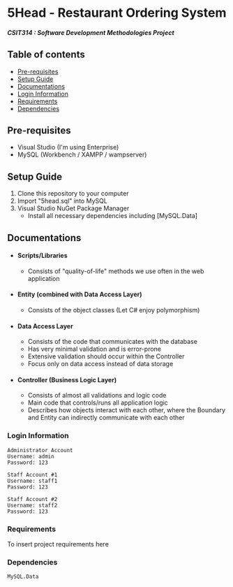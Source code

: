 # 5Head - Restaurant Ordering System

##### CSIT314 : Software Development Methodologies Project

## Table of contents

-   [Pre-requisites](#pre-requisites)
-   [Setup Guide](#setup-guide)
-   [Documentations](#documentations)
-   [Login Information](#login-information)
-   [Requirements](#requirements)
-   [Dependencies](#dependencies)

## Pre-requisites

-   Visual Studio (I'm using Enterprise)
-   MySQL (Workbench / XAMPP / wampserver)

## Setup Guide

1. Clone this repository to your computer
2. Import "5head.sql" into MySQL
3. Visual Studio NuGet Package Manager
    - Install all necessary dependencies including [MySQL.Data]

## Documentations

-   #### Scripts/Libraries
    -   Consists of "quality-of-life" methods we use often in the web application
-   #### Entity (combined with Data Access Layer)
    -   Consists of the object classes (Let C# enjoy polymorphism)
-   #### Data Access Layer
    -   Consists of the code that communicates with the database
    -   Has very minimal validation and is error-prone
    -   Extensive validation should occur within the Controller
    -   Focus only on data access instead of data storage
-   #### Controller (Business Logic Layer)
    -   Consists of almost all validations and logic code
    -   Main code that controls/runs all application logic
    -   Describes how objects interact with each other, where the Boundary and Entity can indirectly communicate with each other

### Login Information

    Administrator Account
    Username: admin
    Password: 123

    Staff Account #1
    Username: staff1
    Password: 123

    Staff Account #2
    Username: staff2
    Password: 123

### Requirements

To insert project requirements here

### Dependencies

    MySQL.Data

